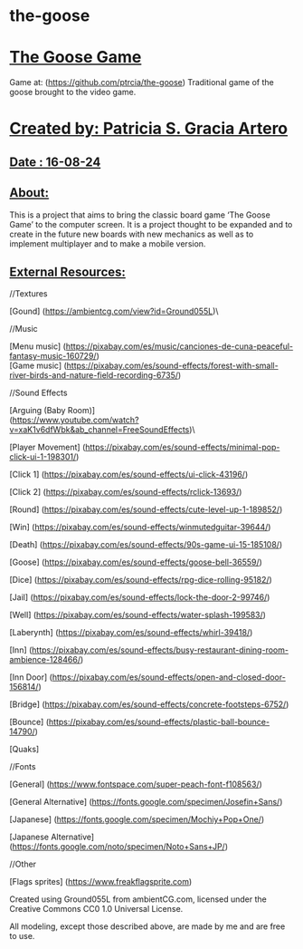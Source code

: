 # the-goose
[The Goose Game](https://github.com/ptrcia/the-goose#madefor)
=====================================================
Game at: (<https://github.com/ptrcia/the-goose>)
Traditional game of the goose brought to the video game.


[Created by: Patricia S. Gracia Artero](https://github.com/ptrcia/the-goose#created-by-patricia-s-gracia-artero)
===============================================================================================================

[Date : 16-08-24](https://github.com/ptrcia/the-goose#date--16-08-24)
--------------------------------------------------------------------

[About:](https://github.com/ptrcia/the-goose#about)
--------------------------------------------------

This is a project that aims to bring the classic board game ‘The Goose Game’ to the computer screen.
It is a project thought to be expanded and to create in the future new boards with new mechanics as well as to implement multiplayer and to make a mobile version.

[External Resources:](https://github.com/ptrcia/the-goose#external-resources)
----------------------------------------------------------------------------

//Textures

[Gound]
(<https://ambientcg.com/view?id=Ground055L>)\

//Music

[Menu music] (<https://pixabay.com/es/music/canciones-de-cuna-peaceful-fantasy-music-160729/>)\
[Game music] (<https://pixabay.com/es/sound-effects/forest-with-small-river-birds-and-nature-field-recording-6735/>)

//Sound Effects

[Arguing (Baby Room)]\
(<https://www.youtube.com/watch?v=xaK1v6dfWbk&ab_channel=FreeSoundEffects>)\

[Player Movement]
(<https://pixabay.com/es/sound-effects/minimal-pop-click-ui-1-198301/>)

[Click 1]
(<https://pixabay.com/es/sound-effects/ui-click-43196/>)

[Click 2]
(<https://pixabay.com/es/sound-effects/rclick-13693/>)

[Round]
(<https://pixabay.com/es/sound-effects/cute-level-up-1-189852/>)

[Win]
(<https://pixabay.com/es/sound-effects/winmutedguitar-39644/>)

[Death]
(<https://pixabay.com/es/sound-effects/90s-game-ui-15-185108/>)

[Goose]
(<https://pixabay.com/es/sound-effects/goose-bell-36559/>)

[Dice]
(<https://pixabay.com/es/sound-effects/rpg-dice-rolling-95182/>)

[Jail]
(<https://pixabay.com/es/sound-effects/lock-the-door-2-99746/>)

[Well]
(<https://pixabay.com/es/sound-effects/water-splash-199583/>)

[Laberynth]
(<https://pixabay.com/es/sound-effects/whirl-39418/>)

[Inn]
(<https://pixabay.com/es/sound-effects/busy-restaurant-dining-room-ambience-128466/>)

[Inn Door]
(<https://pixabay.com/es/sound-effects/open-and-closed-door-156814/>)

[Bridge]
(<https://pixabay.com/es/sound-effects/concrete-footsteps-6752/>)

[Bounce]
(<https://pixabay.com/es/sound-effects/plastic-ball-bounce-14790/>)

[Quaks]


//Fonts

[General]
(<https://www.fontspace.com/super-peach-font-f108563/>)

[General Alternative]
(<https://fonts.google.com/specimen/Josefin+Sans/>)

[Japanese]
(<https://fonts.google.com/specimen/Mochiy+Pop+One/>)

[Japanese Alternative]
(<https://fonts.google.com/noto/specimen/Noto+Sans+JP/>)

//Other

[Flags sprites] (<https://www.freakflagsprite.com>)

Created using Ground055L from ambientCG.com, licensed under the Creative Commons CC0 1.0 Universal License.

All modeling, except those described above, are made by me and are free to use.
